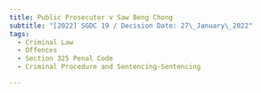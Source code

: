 ```yaml
---
title: Public Prosecutor v Saw Beng Chong
subtitle: "[2022] SGDC 19 / Decision Date: 27\_January\_2022"
tags:
  - Criminal Law
  - Offences
  - Section 325 Penal Code
  - Criminal Procedure and Sentencing-Sentencing

---
```

